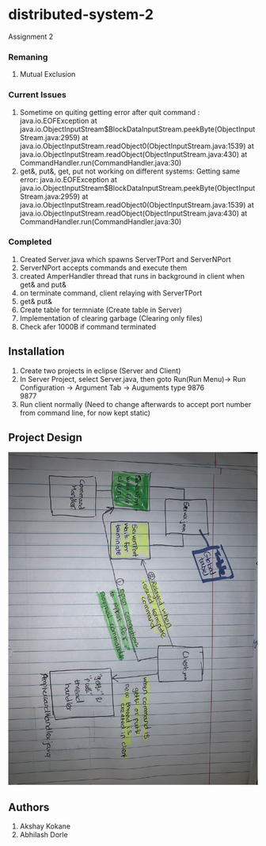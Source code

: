 # distributed-system-2
Assignment 2

### Remaning

1) Mutual Exclusion

### Current Issues
1) Sometime on quiting getting error after quit command :
java.io.EOFException
        at java.io.ObjectInputStream$BlockDataInputStream.peekByte(ObjectInputStream.java:2959)
        at java.io.ObjectInputStream.readObject0(ObjectInputStream.java:1539)
        at java.io.ObjectInputStream.readObject(ObjectInputStream.java:430)
        at CommandHandler.run(CommandHandler.java:30)
2) get&, put&, get, put not working on different systems: Getting same error:
java.io.EOFException
        at java.io.ObjectInputStream$BlockDataInputStream.peekByte(ObjectInputStream.java:2959)
        at java.io.ObjectInputStream.readObject0(ObjectInputStream.java:1539)
        at java.io.ObjectInputStream.readObject(ObjectInputStream.java:430)
        at CommandHandler.run(CommandHandler.java:30)

### Completed
1) Created Server.java which spawns ServerTPort and ServerNPort
2) ServerNPort accepts commands and execute them
3) created AmperHandler thread that runs in background in client when get& and put& 
4) on terminate command, client relaying with ServerTPort
5) get& put&
6) Create table for termniate (Create table in Server)
7) Implementation of clearing garbage (Clearing only files)
8) Check afer 1000B if command terminated

## Installation

1) Create two projects in eclipse (Server and Client)
2) In Server Project, select Server.java, then goto Run(Run Menu)-> Run Configuration -> Argument Tab -> Auguments type
  9876  
  9877
3) Run client normally (Need to change afterwards to accept port number from command line, for now kept static)

## Project Design

![alt text](/image_6546160.JPG)


## Authors

1) Akshay Kokane
2) Abhilash Dorle
